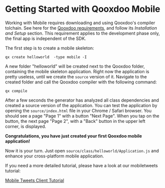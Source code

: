 # Getting Started with Qooxdoo Mobile

Working with Mobile requires downloading and using Qooxdoo's compiler
tolchain. See here for the [Qooxdoo requirements](../README.md), and
follow its _Installation and Setup_ section. This requirement applies
to the development phase only, the final app is independent of the
SDK.

The first step is to create a mobile skeleton:

```
qx create helloworld  -type mobile -I 
```

A new folder "helloworld" will be created next to the Qooxdoo folder,
containing the mobile skeleton application. Right now the application
is pretty useless, until we create the `source` version of it.
Navigate to the created folder and call the Qooxdoo compiler with the
following command:

```
qx compile
```

After a few seconds the generator has analyzed all class dependencies
and created a source version of the application. You can test the
application by opening the `source/index.html` file in your Chrome /
Safari browser. You should see a page "Page 1" with a button "Next
Page". When you tap on the button, the next page "Page 2", with a
"Back" button in the upper left corner, is displayed.

**Congratulations, you have just created your first Qooxdoo mobile
application!**

Now it is your turn. Just open `source/class/helloworld/Application.js`
    and enhance your cross-platform mobile application.

If you need a more detailed tutorial, please have a look at our
mobiletweets tutorial:

[Mobile Tweets Client Tutorial](tutorial.md)
